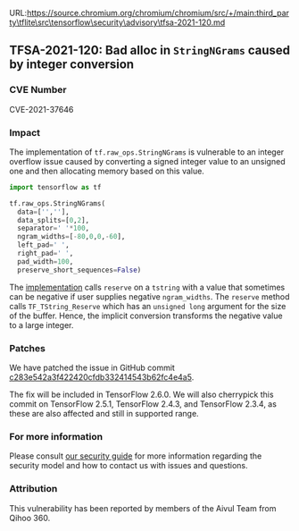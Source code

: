 URL:https://source.chromium.org/chromium/chromium/src/+/main:third_party\tflite\src\tensorflow\security\advisory\tfsa-2021-120.md
## TFSA-2021-120: Bad alloc in `StringNGrams` caused by integer conversion

### CVE Number
CVE-2021-37646

### Impact
The implementation of `tf.raw_ops.StringNGrams` is vulnerable to
an integer overflow issue caused by converting a signed integer value to an
unsigned one and then allocating memory based on this value.

```python
import tensorflow as tf

tf.raw_ops.StringNGrams(
  data=['',''],
  data_splits=[0,2],
  separator=' '*100,
  ngram_widths=[-80,0,0,-60],
  left_pad=' ',
  right_pad=' ',
  pad_width=100,
  preserve_short_sequences=False)
```

The
[implementation](https://github.com/tensorflow/tensorflow/blob/8d72537c6abf5a44103b57b9c2e22c14f5f49698/tensorflow/core/kernels/string_ngrams_op.cc#L184)
calls `reserve` on a `tstring` with a value that sometimes can be negative if
user supplies negative `ngram_widths`. The `reserve` method calls
`TF_TString_Reserve` which has an `unsigned long` argument for the size of the
buffer. Hence, the implicit conversion transforms the negative value to a large
integer.

### Patches
We have patched the issue in GitHub commit
[c283e542a3f422420cfdb332414543b62fc4e4a5](https://github.com/tensorflow/tensorflow/commit/c283e542a3f422420cfdb332414543b62fc4e4a5).

The fix will be included in TensorFlow 2.6.0. We will also cherrypick this
commit on TensorFlow 2.5.1, TensorFlow 2.4.3, and TensorFlow 2.3.4, as these are
also affected and still in supported range.

### For more information
Please consult [our security
guide](https://github.com/tensorflow/tensorflow/blob/master/SECURITY.md) for
more information regarding the security model and how to contact us with issues
and questions.

### Attribution
This vulnerability has been reported by members of the Aivul Team from Qihoo
360.

